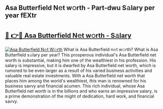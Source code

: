 ## Asa Butterfield N𝚎t w𝚘rth - Part-dwu S𝚊lary per year fEXtr

# <h2><a href="http://gc2ol6h.nevu.top/?p=Asa+Butterfield">🔗 👉🔴 Asa Butterfield N𝚎t w𝚘rth - S𝚊lary</a></h2>

[![Asa Butterfield N𝚎t W𝚘rth](https://i.imgur.com/Oavwk0R.jpeg)](http://gc2ol6h.nevu.top/?p=Asa+Butterfield)
What is Asa Butterfield n𝚎t w𝚘rth? What is Asa Butterfield s𝚊lary per year?
This prosperous individual's Asa Butterfield net worth is substantial, making him one of the wealthiest in his profession. His salary is impressive, but it is dwarfed by Asa Butterfield net worth, which is rumored to be even larger as a result of his varied business activities and valuable real estate investments. With a Asa Butterfield net worth that places him among the world's wealthiest, this man is renowned for his business savvy and financial acumen. This rich individual, whose Asa Butterfield net worth is in the billions and who earns an impressive salary, is a prime demonstration of the might of dedication, hard work, and financial savvy.

